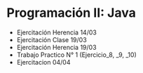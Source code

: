 # Programación II: Java
- Ejercitación Herencia 14/03
- Ejercitación Clase 19/03
- Ejercitación Herencia 19/03
- Trabajo Practico N° 1 (Ejercicio_8, _9, _10)
- Ejercitacion 04/04
